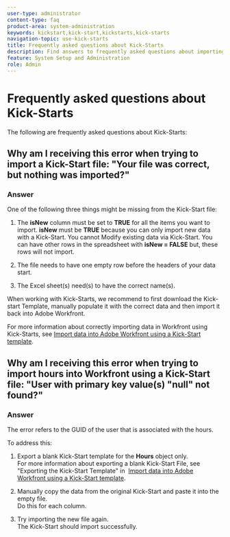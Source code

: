 ```yaml
---
user-type: administrator
content-type: faq
product-area: system-administration
keywords: kickstart,kick-start,kickstarts,kick-starts
navigation-topic: use-kick-starts
title: Frequently asked questions about Kick-Starts
description: Find answers to frequently asked questions about importing and exporting Workfront data using Kick-Starts.
feature: System Setup and Administration
role: Admin
---
```


# Frequently asked questions about Kick-Starts

The following are frequently asked questions about Kick-Starts:

## Why am I receiving this error when trying to import a Kick-Start file: "Your file was correct, but nothing was imported?"

### Answer

One of the following three things might be missing from the Kick-Start file:

1. The **isNew** column must be set to **TRUE** for all the items you want to import. **isNew** must be **TRUE** because you can only import new data with a Kick-Start. You cannot Modify existing data via Kick-Start. You can have other rows in the spreadsheet with&nbsp;**isNew = FALSE** but, these rows will not import.

1. ​The file needs to have one empty&nbsp;row before the headers of your data start.
1. ​The Excel sheet(s) need(s) to have the correct name(s).

When working with Kick-Starts, we recommend to first download the Kick-start Template, manually populate it with the correct data and then import it back into Adobe Workfront.

For more information about correctly importing data in Workfront using Kick-Starts, see [Import data into Adobe Workfront using a Kick-Start template](../../../administration-and-setup/manage-workfront/using-kick-starts/import-data-via-kickstarts.md).

## Why am I receiving this error when trying to import hours into Workfront using a Kick-Start file: "User with primary key value(s) "null" not found?"

### Answer

The error refers to the GUID of the user that is associated with the hours.&nbsp;

To address this:

1. Export a blank Kick-Start template for the **Hours** object only.  
   For more information about exporting a blank Kick-Start File, see "Exporting the Kick-Start Template" in&nbsp; [Import data into Adobe Workfront using a Kick-Start template](../../../administration-and-setup/manage-workfront/using-kick-starts/import-data-via-kickstarts.md).

1. Manually copy the data from the original Kick-Start and paste it into the empty file.  
   Do this for each column.
1. Try importing the new file again.  
   The Kick-Start should import successfully.

